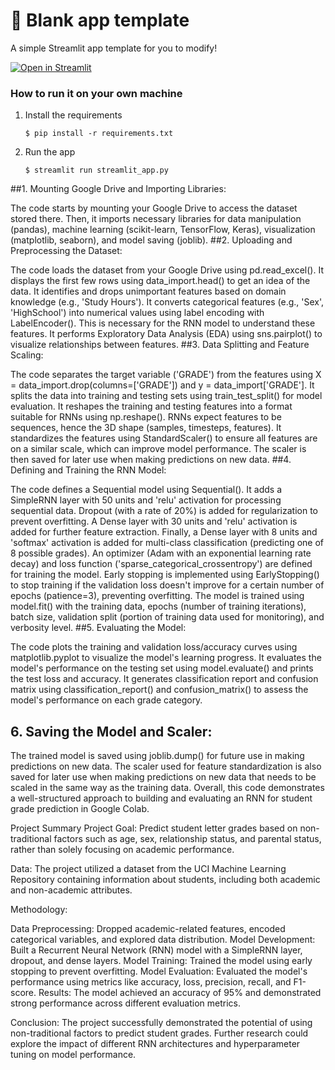# 🎈 Blank app template

A simple Streamlit app template for you to modify!

[![Open in Streamlit](https://static.streamlit.io/badges/streamlit_badge_black_white.svg)](https://blank-app-template.streamlit.app/)

### How to run it on your own machine

1. Install the requirements

   ```
   $ pip install -r requirements.txt
   ```

2. Run the app

   ```
   $ streamlit run streamlit_app.py
   ```
##1. Mounting Google Drive and Importing Libraries:

The code starts by mounting your Google Drive to access the dataset stored there.
Then, it imports necessary libraries for data manipulation (pandas), machine learning (scikit-learn, TensorFlow, Keras), visualization (matplotlib, seaborn), and model saving (joblib).
##2. Uploading and Preprocessing the Dataset:

The code loads the dataset from your Google Drive using pd.read_excel().
It displays the first few rows using data_import.head() to get an idea of the data.
It identifies and drops unimportant features based on domain knowledge (e.g., 'Study Hours').
It converts categorical features (e.g., 'Sex', 'HighSchool') into numerical values using label encoding with LabelEncoder(). This is necessary for the RNN model to understand these features.
It performs Exploratory Data Analysis (EDA) using sns.pairplot() to visualize relationships between features.
##3. Data Splitting and Feature Scaling:

The code separates the target variable ('GRADE') from the features using X = data_import.drop(columns=['GRADE']) and y = data_import['GRADE'].
It splits the data into training and testing sets using train_test_split() for model evaluation.
It reshapes the training and testing features into a format suitable for RNNs using np.reshape(). RNNs expect features to be sequences, hence the 3D shape (samples, timesteps, features).
It standardizes the features using StandardScaler() to ensure all features are on a similar scale, which can improve model performance. The scaler is then saved for later use when making predictions on new data.
##4. Defining and Training the RNN Model:

The code defines a Sequential model using Sequential().
It adds a SimpleRNN layer with 50 units and 'relu' activation for processing sequential data.
Dropout (with a rate of 20%) is added for regularization to prevent overfitting.
A Dense layer with 30 units and 'relu' activation is added for further feature extraction.
Finally, a Dense layer with 8 units and 'softmax' activation is added for multi-class classification (predicting one of 8 possible grades).
An optimizer (Adam with an exponential learning rate decay) and loss function ('sparse_categorical_crossentropy') are defined for training the model.
Early stopping is implemented using EarlyStopping() to stop training if the validation loss doesn't improve for a certain number of epochs (patience=3), preventing overfitting.
The model is trained using model.fit() with the training data, epochs (number of training iterations), batch size, validation split (portion of training data used for monitoring), and verbosity level.
##5. Evaluating the Model:

The code plots the training and validation loss/accuracy curves using matplotlib.pyplot to visualize the model's learning progress.
It evaluates the model's performance on the testing set using model.evaluate() and prints the test loss and accuracy.
It generates classification report and confusion matrix using classification_report() and confusion_matrix() to assess the model's performance on each grade category.
## 6. Saving the Model and Scaler:

The trained model is saved using joblib.dump() for future use in making predictions on new data.
The scaler used for feature standardization is also saved for later use when making predictions on new data that needs to be scaled in the same way as the training data.
Overall, this code demonstrates a well-structured approach to building and evaluating an RNN for student grade prediction in Google Colab.

Project Summary
Project Goal: Predict student letter grades based on non-traditional factors such as age, sex, relationship status, and parental status, rather than solely focusing on academic performance.

Data: The project utilized a dataset from the UCI Machine Learning Repository containing information about students, including both academic and non-academic attributes.

Methodology:

Data Preprocessing: Dropped academic-related features, encoded categorical variables, and explored data distribution.
Model Development: Built a Recurrent Neural Network (RNN) model with a SimpleRNN layer, dropout, and dense layers.
Model Training: Trained the model using early stopping to prevent overfitting.
Model Evaluation: Evaluated the model's performance using metrics like accuracy, loss, precision, recall, and F1-score.
Results: The model achieved an accuracy of 95% and demonstrated strong performance across different evaluation metrics.

Conclusion: The project successfully demonstrated the potential of using non-traditional factors to predict student grades. Further research could explore the impact of different RNN architectures and hyperparameter tuning on model performance.
